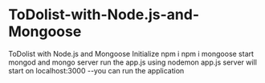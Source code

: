 # ToDolist-with-Node.js-and-Mongoose
ToDolist with Node.js and Mongoose
Initialize npm i
npm i mongoose
start mongod and mongo server
run the app.js using nodemon app.js
server will start on localhost:3000
--you can run the application
